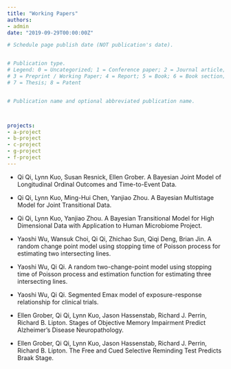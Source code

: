 ```yaml
---
title: "Working Papers"
authors:
- admin
date: "2019-09-29T00:00:00Z"

# Schedule page publish date (NOT publication's date).


# Publication type.
# Legend: 0 = Uncategorized; 1 = Conference paper; 2 = Journal article;
# 3 = Preprint / Working Paper; 4 = Report; 5 = Book; 6 = Book section;
# 7 = Thesis; 8 = Patent


# Publication name and optional abbreviated publication name.



projects:
- a-project
- b-project
- c-project
- g-project
- f-project
---
```


* Qi Qi, Lynn Kuo, Susan Resnick, Ellen Grober. A Bayesian Joint Model of Longitudinal Ordinal Outcomes and Time-to-Event Data.
* Qi Qi, Lynn Kuo, Ming-Hui Chen, Yanjiao Zhou. A Bayesian Multistage Model for Joint Transitional Data.
* Qi Qi, Lynn Kuo, Yanjiao Zhou. A Bayesian Transitional Model for High Dimensional Data with Application to Human Microbiome Project.

* Yaoshi Wu, Wansuk Choi, Qi Qi, Zhichao Sun, Qiqi Deng, Brian Jin. A random change point model using stopping time of Poisson process for estimating two intersecting lines.
* Yaoshi Wu, Qi Qi. A random two-change-point model using stopping time of Poisson process and estimation function for estimating three intersecting lines.
* Yaoshi Wu, Qi Qi. Segmented Emax model of exposure-response relationship for clinical trials.
* Ellen Grober, Qi Qi, Lynn Kuo, Jason Hassenstab, Richard J. Perrin, Richard B. Lipton. Stages of
Objective Memory Impairment Predict Alzheimer’s Disease Neuropathology.
* Ellen Grober, Qi Qi, Lynn Kuo, Jason Hassenstab, Richard J. Perrin, Richard B. Lipton. The Free
and Cued Selective Reminding Test Predicts Braak Stage.
